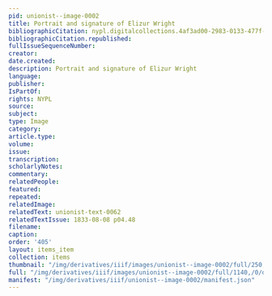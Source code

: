 ```yaml
---
pid: unionist--image-0002
title: Portrait and signature of Elizur Wright
bibliographicCitation: nypl.digitalcollections.4af3ad00-2983-0133-477f-58d385a7b928.001.w.jpg
bibliographicCitation.republished: 
fullIssueSequenceNumber: 
creator: 
date.created: 
description: Portrait and signature of Elizur Wright
language: 
publisher: 
IsPartOf: 
rights: NYPL
source: 
subject: 
type: Image
category: 
article.type: 
volume: 
issue: 
transcription: 
scholarlyNotes: 
commentary: 
relatedPeople: 
featured: 
repeated: 
relatedImage: 
relatedText: unionist-text-0062
relatedTextIssue: 1833-08-08 p04.48
filename: 
caption: 
order: '405'
layout: items_item
collection: items
thumbnail: "/img/derivatives/iiif/images/unionist--image-0002/full/250,/0/default.jpg"
full: "/img/derivatives/iiif/images/unionist--image-0002/full/1140,/0/default.jpg"
manifest: "/img/derivatives/iiif/unionist--image-0002/manifest.json"
---
```

